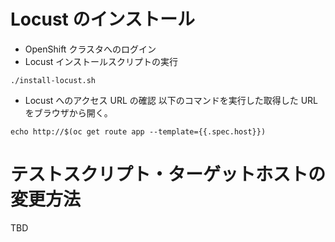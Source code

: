 # Locust のインストール
* OpenShift クラスタへのログイン
* Locust インストールスクリプトの実行
```
./install-locust.sh
```

* Locust へのアクセス URL の確認
以下のコマンドを実行した取得した URL をブラウザから開く。
```
echo http://$(oc get route app --template={{.spec.host}})
```

# テストスクリプト・ターゲットホストの変更方法

TBD

